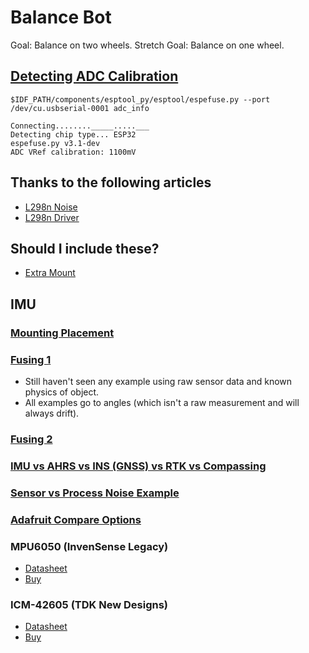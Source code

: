 # Balance Bot

Goal: Balance on two wheels.
Stretch Goal: Balance on one wheel.

## [Detecting ADC Calibration](https://docs.espressif.com/projects/esp-idf/en/release-v4.3/esp32/api-reference/peripherals/adc.html#calibration-values)
`$IDF_PATH/components/esptool_py/esptool/espefuse.py --port /dev/cu.usbserial-0001 adc_info`

```
Connecting........_____.....___
Detecting chip type... ESP32
espefuse.py v3.1-dev
ADC VRef calibration: 1100mV
```

## Thanks to the following articles
- [L298n Noise](https://forum.arduino.cc/t/l298n-noises/260901)
- [L298n Driver](https://lastminuteengineers.com/l298n-dc-stepper-driver-arduino-tutorial/#google_vignette)

## Should I include these?
- [Extra Mount](https://www.thingiverse.com/thing:26538)


## IMU

### [Mounting Placement](https://www.basicairdata.eu/knowledge-center/compensation/inertial-measurement-unit-placement/)

### [Fusing 1](https://www.youtube.com/watch?v=T9jXoG0QYIA)
- Still haven't seen any example using raw sensor data and known physics of object.
- All examples go to angles (which isn't a raw measurement and will always drift).
### [Fusing 2](https://www.youtube.com/watch?v=6M6wSLD-8M8)

### [IMU vs AHRS vs INS (GNSS) vs RTK vs Compassing](https://www.youtube.com/watch?v=4CZQQ0VLCG8)

### [Sensor vs Process Noise Example](https://youtu.be/4BoIE8YQwM8?t=362)

### [Adafruit Compare Options](https://learn.adafruit.com/adafruit-sensorlab-gyroscope-calibration/comparing-gyroscopes)

### MPU6050 (InvenSense Legacy)
- [Datasheet](https://invensense.tdk.com/wp-content/uploads/2015/02/MPU-6000-Datasheet1.pdf)
- [Buy](https://www.aliexpress.com/item/2251832854058984.html?spm=a2g0o.search0304.0.0.36e828a0NaUhI2&algo_pvid=53de270e-d6ec-4cbd-8aef-9cc94f50a072&aem_p4p_detail=2022072323185813735359496113040010644831&algo_exp_id=53de270e-d6ec-4cbd-8aef-9cc94f50a072-3&pdp_ext_f=%7B%22sku_id%22%3A%2267317139951%22%7D&pdp_npi=2%40dis%21USD%21%2112.99%21%21%21%21%21%402101fd4b16586435387782449e5da2%2167317139951%21sea)

### ICM-42605 (TDK New Designs)
- [Datasheet](https://www.cdiweb.com/datasheets/invensense/ds-icm-42605v1-2.pdf)
- [Buy](https://www.cdiweb.com/products/detail/icm42605-tdk-invensense/637289/?utm_source=netcomponents&utm_medium=inventory-feed&utm_campaign=buy-now-netcomponents&pid=2265)
